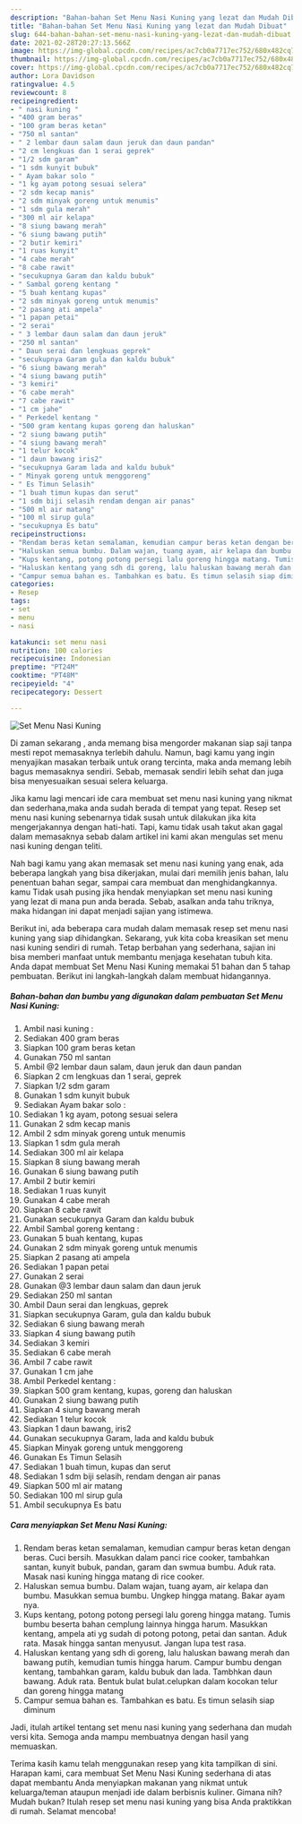 ```yaml
---
description: "Bahan-bahan Set Menu Nasi Kuning yang lezat dan Mudah Dibuat"
title: "Bahan-bahan Set Menu Nasi Kuning yang lezat dan Mudah Dibuat"
slug: 644-bahan-bahan-set-menu-nasi-kuning-yang-lezat-dan-mudah-dibuat
date: 2021-02-28T20:27:13.566Z
image: https://img-global.cpcdn.com/recipes/ac7cb0a7717ec752/680x482cq70/set-menu-nasi-kuning-foto-resep-utama.jpg
thumbnail: https://img-global.cpcdn.com/recipes/ac7cb0a7717ec752/680x482cq70/set-menu-nasi-kuning-foto-resep-utama.jpg
cover: https://img-global.cpcdn.com/recipes/ac7cb0a7717ec752/680x482cq70/set-menu-nasi-kuning-foto-resep-utama.jpg
author: Lora Davidson
ratingvalue: 4.5
reviewcount: 8
recipeingredient:
- " nasi kuning "
- "400 gram beras"
- "100 gram beras ketan"
- "750 ml santan"
- " 2 lembar daun salam daun jeruk dan daun pandan"
- "2 cm lengkuas dan 1 serai geprek"
- "1/2 sdm garam"
- "1 sdm kunyit bubuk"
- " Ayam bakar solo "
- "1 kg ayam potong sesuai selera"
- "2 sdm kecap manis"
- "2 sdm minyak goreng untuk menumis"
- "1 sdm gula merah"
- "300 ml air kelapa"
- "8 siung bawang merah"
- "6 siung bawang putih"
- "2 butir kemiri"
- "1 ruas kunyit"
- "4 cabe merah"
- "8 cabe rawit"
- "secukupnya Garam dan kaldu bubuk"
- " Sambal goreng kentang "
- "5 buah kentang kupas"
- "2 sdm minyak goreng untuk menumis"
- "2 pasang ati ampela"
- "1 papan petai"
- "2 serai"
- " 3 lembar daun salam dan daun jeruk"
- "250 ml santan"
- " Daun serai dan lengkuas geprek"
- "secukupnya Garam gula dan kaldu bubuk"
- "6 siung bawang merah"
- "4 siung bawang putih"
- "3 kemiri"
- "6 cabe merah"
- "7 cabe rawit"
- "1 cm jahe"
- " Perkedel kentang "
- "500 gram kentang kupas goreng dan haluskan"
- "2 siung bawang putih"
- "4 siung bawang merah"
- "1 telur kocok"
- "1 daun bawang iris2"
- "secukupnya Garam lada and kaldu bubuk"
- " Minyak goreng untuk menggoreng"
- " Es Timun Selasih"
- "1 buah timun kupas dan serut"
- "1 sdm biji selasih rendam dengan air panas"
- "500 ml air matang"
- "100 ml sirup gula"
- "secukupnya Es batu"
recipeinstructions:
- "Rendam beras ketan semalaman, kemudian campur beras ketan dengan beras. Cuci bersih. Masukkan dalam panci rice cooker, tambahkan santan, kunyit bubuk, pandan, garam dan swmua bumbu. Aduk rata. Masak nasi kuning hingga matang di rice cooker."
- "Haluskan semua bumbu. Dalam wajan, tuang ayam, air kelapa dan bumbu. Masukkan semua bumbu. Ungkep hingga matang. Bakar ayam nya."
- "Kups kentang, potong potong persegi lalu goreng hingga matang. Tumis bumbu beserta bahan cemplung lainnya hingga harum. Masukkan kentang, ampela ati yg sudah di potong potong, petai dan santan. Aduk rata. Masak hingga santan menyusut. Jangan lupa test rasa."
- "Haluskan kentang yang sdh di goreng, lalu haluskan bawang merah dan bawang putih, kemudian tumis hingga harum. Campur bumbu dengan kentang, tambahkan garam, kaldu bubuk dan lada. Tambhkan daun bawang. Aduk rata. Bentuk bulat bulat.celupkan dalam kocokan telur dan goreng hingga matang"
- "Campur semua bahan es. Tambahkan es batu. Es timun selasih siap diminum"
categories:
- Resep
tags:
- set
- menu
- nasi

katakunci: set menu nasi 
nutrition: 100 calories
recipecuisine: Indonesian
preptime: "PT24M"
cooktime: "PT48M"
recipeyield: "4"
recipecategory: Dessert

---
```



![Set Menu Nasi Kuning](https://img-global.cpcdn.com/recipes/ac7cb0a7717ec752/680x482cq70/set-menu-nasi-kuning-foto-resep-utama.jpg)

Di zaman  sekarang , anda memang bisa mengorder makanan siap saji tanpa mesti repot memasaknya terlebih dahulu. Namun, bagi kamu yang ingin menyajikan masakan terbaik untuk orang tercinta, maka anda memang lebih bagus memasaknya sendiri. Sebab, memasak sendiri lebih sehat dan juga bisa menyesuaikan sesuai selera keluarga.

Jika kamu lagi mencari ide cara membuat set menu nasi kuning yang nikmat dan sederhana,maka anda sudah berada di tempat yang tepat. Resep set menu nasi kuning  sebenarnya tidak susah untuk dilakukan jika kita mengerjakannya dengan hati-hati. Tapi, kamu tidak usah takut akan gagal dalam memasaknya 
sebab dalam artikel ini kami akan mengulas set menu nasi kuning dengan teliti.  



Nah bagi kamu yang akan memasak set menu nasi kuning yang enak, ada beberapa langkah yang bisa dikerjakan, mulai dari memilih jenis bahan, lalu penentuan bahan segar, sampai cara membuat dan menghidangkannya. kamu Tidak usah pusing jika hendak menyiapkan set menu nasi kuning yang lezat di mana pun anda berada. Sebab, asalkan anda  tahu triknya, maka hidangan ini dapat menjadi sajian yang istimewa.

Berikut ini, ada beberapa cara mudah dalam memasak resep set menu nasi kuning yang siap dihidangkan. Sekarang, yuk kita coba kreasikan set menu nasi kuning sendiri di rumah. Tetap berbahan yang sederhana, sajian ini bisa memberi manfaat untuk membantu menjaga kesehatan tubuh kita. Anda dapat membuat Set Menu Nasi Kuning memakai 51 bahan dan 5 tahap pembuatan. Berikut ini langkah-langkah dalam membuat hidangannya.

<!--inarticleads1-->

##### Bahan-bahan dan bumbu yang digunakan dalam pembuatan Set Menu Nasi Kuning:

1. Ambil  nasi kuning :
1. Sediakan 400 gram beras
1. Siapkan 100 gram beras ketan
1. Gunakan 750 ml santan
1. Ambil  @2 lembar daun salam, daun jeruk dan daun pandan
1. Siapkan 2 cm lengkuas dan 1 serai, geprek
1. Siapkan 1/2 sdm garam
1. Gunakan 1 sdm kunyit bubuk
1. Sediakan  Ayam bakar solo :
1. Sediakan 1 kg ayam, potong sesuai selera
1. Gunakan 2 sdm kecap manis
1. Ambil 2 sdm minyak goreng untuk menumis
1. Siapkan 1 sdm gula merah
1. Sediakan 300 ml air kelapa
1. Siapkan 8 siung bawang merah
1. Gunakan 6 siung bawang putih
1. Ambil 2 butir kemiri
1. Sediakan 1 ruas kunyit
1. Gunakan 4 cabe merah
1. Siapkan 8 cabe rawit
1. Gunakan secukupnya Garam dan kaldu bubuk
1. Ambil  Sambal goreng kentang :
1. Gunakan 5 buah kentang, kupas
1. Gunakan 2 sdm minyak goreng untuk menumis
1. Siapkan 2 pasang ati ampela
1. Sediakan 1 papan petai
1. Gunakan 2 serai
1. Gunakan  @3 lembar daun salam dan daun jeruk
1. Sediakan 250 ml santan
1. Ambil  Daun serai dan lengkuas, geprek
1. Siapkan secukupnya Garam, gula dan kaldu bubuk
1. Sediakan 6 siung bawang merah
1. Siapkan 4 siung bawang putih
1. Sediakan 3 kemiri
1. Sediakan 6 cabe merah
1. Ambil 7 cabe rawit
1. Gunakan 1 cm jahe
1. Ambil  Perkedel kentang :
1. Siapkan 500 gram kentang, kupas, goreng dan haluskan
1. Gunakan 2 siung bawang putih
1. Siapkan 4 siung bawang merah
1. Sediakan 1 telur kocok
1. Siapkan 1 daun bawang, iris2
1. Gunakan secukupnya Garam, lada and kaldu bubuk
1. Siapkan  Minyak goreng untuk menggoreng
1. Gunakan  Es Timun Selasih
1. Sediakan 1 buah timun, kupas dan serut
1. Sediakan 1 sdm biji selasih, rendam dengan air panas
1. Siapkan 500 ml air matang
1. Sediakan 100 ml sirup gula
1. Ambil secukupnya Es batu




<!--inarticleads2-->

##### Cara menyiapkan Set Menu Nasi Kuning:

1. Rendam beras ketan semalaman, kemudian campur beras ketan dengan beras. Cuci bersih. Masukkan dalam panci rice cooker, tambahkan santan, kunyit bubuk, pandan, garam dan swmua bumbu. Aduk rata. Masak nasi kuning hingga matang di rice cooker.
1. Haluskan semua bumbu. Dalam wajan, tuang ayam, air kelapa dan bumbu. Masukkan semua bumbu. Ungkep hingga matang. Bakar ayam nya.
1. Kups kentang, potong potong persegi lalu goreng hingga matang. Tumis bumbu beserta bahan cemplung lainnya hingga harum. Masukkan kentang, ampela ati yg sudah di potong potong, petai dan santan. Aduk rata. Masak hingga santan menyusut. Jangan lupa test rasa.
1. Haluskan kentang yang sdh di goreng, lalu haluskan bawang merah dan bawang putih, kemudian tumis hingga harum. Campur bumbu dengan kentang, tambahkan garam, kaldu bubuk dan lada. Tambhkan daun bawang. Aduk rata. Bentuk bulat bulat.celupkan dalam kocokan telur dan goreng hingga matang
1. Campur semua bahan es. Tambahkan es batu. Es timun selasih siap diminum




Jadi, itulah artikel tentang  set menu nasi kuning  yang sederhana dan mudah versi kita. Semoga anda mampu membuatnya dengan hasil yang memuaskan. 

Terima kasih kamu telah menggunakan resep yang kita tampilkan di sini. Harapan kami, cara membuat  Set Menu Nasi Kuning sederhana di atas dapat membantu Anda menyiapkan makanan yang nikmat untuk keluarga/teman ataupun menjadi ide dalam berbisnis kuliner. Gimana nih? Mudah bukan? Itulah resep set menu nasi kuning yang bisa Anda praktikkan di rumah. Selamat mencoba!

